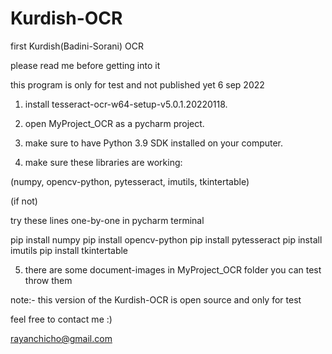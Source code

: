 # Kurdish-OCR
first Kurdish(Badini-Sorani) OCR

please read me before getting into it 

this program is only for test and not published yet 
6 sep 2022


1. install tesseract-ocr-w64-setup-v5.0.1.20220118.

2. open MyProject_OCR as a pycharm project.

3. make sure to have Python 3.9 SDK installed on your computer.

4. make sure these libraries are working:

(numpy, opencv-python, pytesseract, imutils, tkintertable)

(if not)

try these lines one-by-one in pycharm terminal 

pip install numpy
pip install opencv-python
pip install pytesseract
pip install imutils
pip install tkintertable

5. there are some document-images in MyProject_OCR folder you can test throw them

note:- this version of the Kurdish-OCR is open source and only for test

feel free to contact me :)

rayanchicho@gmail.com
